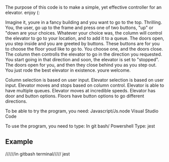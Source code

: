 The purpose of this code is to make a simple, yet effective controller for an elevator. enjoy (:


Imagine it, youre in a fancy building and you want to go to the top. Thrilling. You, the user, go up to the frame and press one of two buttons, "up" or "down are your choices.
Whatever your choice was, the column will control the elevator to go to your location, and to add it to a queue. The doors open, you step inside and you are greeted by buttons.
These buttons are for you to choose the floor youd like to go to. You choose one, and the doors close. The column then controlls the elevator to go in the direction you requested.
You start going in that direction and soon, the elevator is set to "stopped". The doors open for you, and then they close behind you as you step out. You just rode the best elevator in existence.
youre welcome.

Column selection is based on user input.
Elevator selection is based on user input.
Elevator moves and stops based on column control.
Elevator is able to have multiple queues.
Elevator moves at incredible speeds.
Elevator has door and button options.
Floors have button options to go different directions.


To be able to try the program, you need:
Javascript/Js.node
Visual Studio Code

To use the program, you need to type:
In git bash/ Powershell
Type: jest
## Example
//////in gitbash terminal/////
jest
